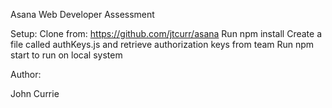 Asana Web Developer Assessment

Setup:
Clone from: https://github.com/jtcurr/asana
Run npm install
Create a file called authKeys.js and retrieve authorization keys from team
Run npm start to run on local system

Author:

John Currie